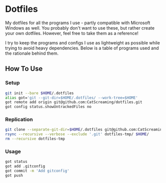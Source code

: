 # Dotfiles 
My dotfiles for all the programs I use - partly compatible with Microsoft Windows as well.
You probably don't want to use these, but rather create your own dotfiles. However, feel free to take them as a reference!

I try to keep the programs and configs I use as lightweight as possible while trying to avoid heavy dependencies.
Below is a table of programs used and the rationale behind them.

## How To Use 
### Setup
```sh
git init --bare $HOME/.dotfiles
alias got='git --git-dir=$HOME/.dotfiles/ --work-tree=$HOME'
got remote add origin git@github.com:CatScreaming/dotfiles.git
got config status.showUntrackedFiles no
```

### Replication
```sh
git clone --separate-git-dir=$HOME/.dotfiles git@github.com:CatScreaming/dotfiles.git dotfiles-tmp
rsync --recursive --verbose --exclude '.git' dotfiles-tmp/ $HOME/
rm --recursive dotfiles-tmp
```

### Usage
```sh
got status
got add .gitconfig
got commit -m 'Add gitconfig'
got push
```

